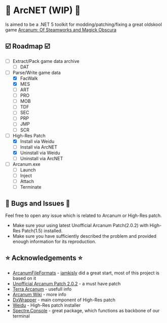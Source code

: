 # 🚧 ArcNET (WIP) 🚧
Is aimed to be a .NET 5 toolkit for modding/patching/fixing a great oldskool game 
[Arcanum: Of Steamworks and Magick Obscura](https://en.wikipedia.org/wiki/Arcanum:_Of_Steamworks_and_Magick_Obscura)

## ☑️ Roadmap ☑️
- [ ] Extract/Pack game data archive
  - [ ] DAT
- [ ] Parse/Write game data
  - [x] FacWalk
  - [x] MES
  - [ ] ART
  - [ ] PRO
  - [ ] MOB
  - [ ] TDF    
  - [ ] SEC
  - [ ] PRP
  - [ ] JMP
  - [ ] SCR
- [ ] High-Res Patch
  - [x] Install via Weidu
  - [ ] Install via ArcNET
  - [x] Uninstall via Weidu
  - [ ] Uninstall via ArcNET
- [ ] Arcanum.exe
  - [ ] Launch
  - [ ] Inject
  - [ ] Attach
  - [ ] Terminate

## 🐞 Bugs and Issues 🐞
Feel free to open any issue which is related to Arcanum or High-Res patch.
* Make sure your using latest Unofficial Arcanum Patch(2.0.2) with High-Res Patch(1.5) installed.
* Make sure you have sufficiently described the problem and provided enough information for its reproduction.

## ⭐️ Acknowledgements ⭐️
* [ArcanumFileFormats](https://github.com/iamkisly/ArcanumFileFormats) - [iamkisly](https://github.com/iamkisly) did a great start, most of this project is based on it
* [Unofficial Arcanum Patch 2.0.2](https://terra-arcanum.com/drog/uap.html) - a must have patch
* [Terra Arcanum](https://terra-arcanum.com/) - usefull info
* [Arcanum Wiki](https://arcanum.fandom.com//) - more info
* [DxWrapper](https://github.com/elishacloud/dxwrapper) - main component of High-Res patch
* [Weidu](https://github.com/WeiDUorg/weidu) - High-Res patch installer
* [Spectre.Console](https://github.com/spectresystems/spectre.console) - great package, which functions as backbone of our terminal
